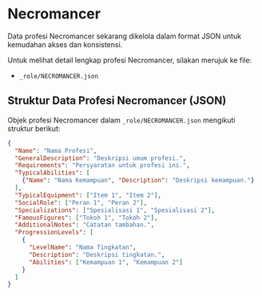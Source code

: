 # Necromancer

Data profesi Necromancer sekarang dikelola dalam format JSON untuk kemudahan akses dan konsistensi.

Untuk melihat detail lengkap profesi Necromancer, silakan merujuk ke file:
*   `_role/NECROMANCER.json`

## Struktur Data Profesi Necromancer (JSON)

Objek profesi Necromancer dalam `_role/NECROMANCER.json` mengikuti struktur berikut:

```json
{
  "Name": "Nama Profesi",
  "GeneralDescription": "Deskripsi umum profesi.",
  "Requirements": "Persyaratan untuk profesi ini.",
  "TypicalAbilities": [
    {"Name": "Nama Kemampuan", "Description": "Deskripsi kemampuan."}
  ],
  "TypicalEquipment": ["Item 1", "Item 2"],
  "SocialRole": ["Peran 1", "Peran 2"],
  "Specializations": ["Spesialisasi 1", "Spesialisasi 2"],
  "FamousFigures": ["Tokoh 1", "Tokoh 2"],
  "AdditionalNotes": "Catatan tambahan.",
  "ProgressionLevels": [
    {
      "LevelName": "Nama Tingkatan",
      "Description": "Deskripsi tingkatan.",
      "Abilities": ["Kemampuan 1", "Kemampuan 2"]
    }
  ]
}
```